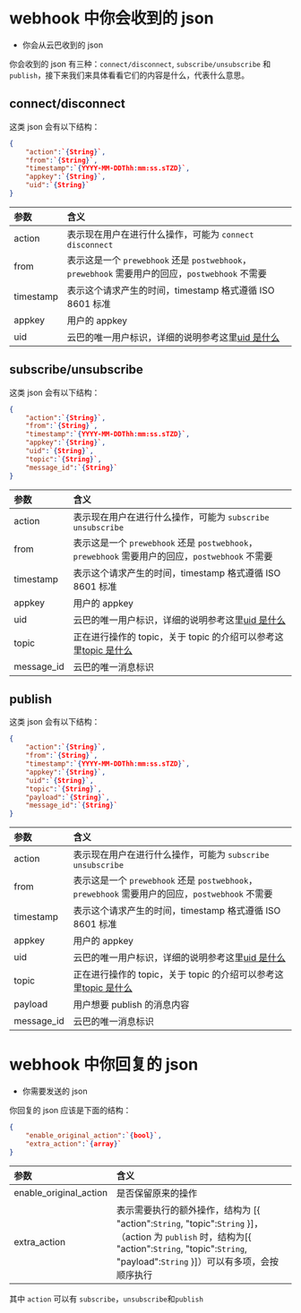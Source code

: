 # webhook 中你会收到的 json

* 你会从云巴收到的 json 

你会收到的 json 有三种：`connect/disconnect`, `subscribe/unsubscribe` 和 `publish`，接下来我们来具体看看它们的内容是什么，代表什么意思。

## connect/disconnect

这类 json 会有以下结构：

```json
{
    "action":`{String}`,
    "from":`{String}`,
    "timestamp":`{YYYY-MM-DDThh:mm:ss.sTZD}`,
    "appkey":`{String}`,
    "uid":`{String}`
}
```

参数 | 含义
:--- | :---
action | 表示现在用户在进行什么操作，可能为 `connect` `disconnect`
from |表示这是一个 `prewebhook` 还是 `postwebhook`，`prewebhook` 需要用户的回应，`postwebhook` 不需要
timestamp | 表示这个请求产生的时间，timestamp 格式遵循 ISO 8601 标准
appkey | 用户的 appkey
uid | 云巴的唯一用户标识，详细的说明参考这里[uid 是什么](#hook)

## subscribe/unsubscribe

这类 json 会有以下结构：

```json
{
    "action":`{String}`,
    "from":`{String}`,
    "timestamp":`{YYYY-MM-DDThh:mm:ss.sTZD}`,
    "appkey":`{String}`,
    "uid":`{String}`,
    "topic":`{String}`,
    "message_id":`{String}`
}
```

参数 | 含义
:--- | :---
action | 表示现在用户在进行什么操作，可能为 `subscribe` `unsubscribe`
from | 表示这是一个 `prewebhook` 还是 `postwebhook`，`prewebhook` 需要用户的回应，`postwebhook` 不需要
timestamp | 表示这个请求产生的时间，timestamp 格式遵循 ISO 8601 标准
appkey | 用户的 appkey
uid | 云巴的唯一用户标识，详细的说明参考这里[uid 是什么](#hook)
topic | 正在进行操作的 topic，关于 topic 的介绍可以参考这里[topic 是什么](#hook)
message_id | 云巴的唯一消息标识

## publish

这类 json 会有以下结构：

```json
{
    "action":`{String}`,
    "from":`{String}`,
    "timestamp":`{YYYY-MM-DDThh:mm:ss.sTZD}`,
    "appkey":`{String}`,
    "uid":`{String}`,
    "topic":`{String}`,
    "payload":`{String}`,
    "message_id":`{String}`
}
```

参数 | 含义
:--- | :---
action | 表示现在用户在进行什么操作，可能为 `subscribe` `unsubscribe`
from | 表示这是一个 `prewebhook` 还是 `postwebhook`，`prewebhook` 需要用户的回应，`postwebhook` 不需要
timestamp | 表示这个请求产生的时间，timestamp 格式遵循 ISO 8601 标准
appkey | 用户的 appkey
uid | 云巴的唯一用户标识，详细的说明参考这里[uid 是什么](#hook)
topic | 正在进行操作的 topic，关于 topic 的介绍可以参考这里[topic 是什么](#hook)
payload | 用户想要 publish 的消息内容
message_id | 云巴的唯一消息标识

# webhook 中你回复的 json

* 你需要发送的 json 

你回复的 json 应该是下面的结构：

```json 
{
    "enable_original_action":`{bool}`,
    "extra_action":`{array}`
}
```

参数 | 含义
:--- | :---
enable\_original_action | 是否保留原来的操作
extra\_action | 表示需要执行的额外操作，结构为 [{ "action":`String`, "topic":`String` }]，（action 为 `publish` 时，结构为[{ "action":`String`, "topic":`String`, "payload":`String` }]）可以有多项，会按顺序执行

其中 `action` 可以有 `subscribe`，`unsubscribe`和`publish`